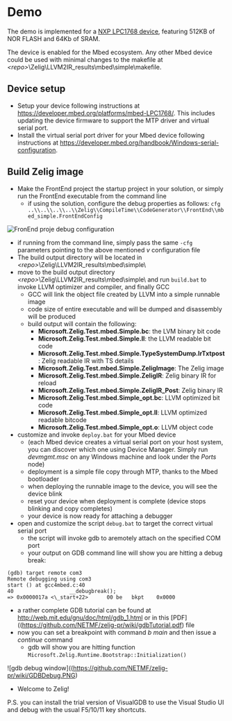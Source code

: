 # Demo 
The demo is implemented for a [NXP LPC1768 device](https://developer.mbed.org/platforms/mbed-LPC1768/), featuring 512KB of NOR FLASH and 64Kb of SRAM. 

The device is enabled for the Mbed ecosystem. Any other Mbed device could be used with minimal changes to the makefile at _\<repo\>_\\Zelig\\LLVM2IR_results\\mbed\\simple\\makefile.  

## Device setup
* Setup your device following instructions at https://developer.mbed.org/platforms/mbed-LPC1768/. This includes updating the device firmware to support the MTP driver and virtual serial port. 
* Install the virtual serial port driver for your Mbed device following instructions at https://developer.mbed.org/handbook/Windows-serial-configuration. 

## Build Zelig image
* Make the FrontEnd project the startup project in your solution, or simply run the FrontEnd executable from the command line
  * if using the solution, configure the debug properties as follows: `cfg ..\\..\\..\\..\\Zelig\\CompileTime\\CodeGenerator\\FrontEnd\\mbed_simple.FrontEndConfig`  

![FronEnd proje debug configuration](https://github.com/NETMF/zelig-pr/wiki/pics/FrontEndconfig.PNG)

  * if running from the command line, simply pass the same `-cfg` parameters pointing to the above mentioned _v_ configuration file 
  * The build output directory will be located in _\<repo\>_\\Zelig\\LLVM2IR_results\\mbed\\simple\\
* move to the build output directory _\<repo\>_\\Zelig\\LLVM2IR_results\\mbed\\simple\\ and run `build.bat` to invoke LLVM optimizer and compiler, and finally GCC 
  * GCC will link the object file created by LLVM into a simple runnable image 
  * code size of entire executable and will be dumped and disassembly will be produced 
  * build output will contain the following: 
    * **Microsoft.Zelig.Test.mbed.Simple.bc**: the LVM binary bit code 
    * **Microsoft.Zelig.Test.mbed.Simple.ll**: the LLVM readable bit code     
    * **Microsoft.Zelig.Test.mbed.Simple.TypeSystemDump.IrTxtpost**: Zelig readable IR with TS details 
    * **Microsoft.Zelig.Test.mbed.Simple.ZeligImage**: The Zelig image
    * **Microsoft.Zelig.Test.mbed.Simple.ZeligIR**: Zelig binary IR for reload
    * **Microsoft.Zelig.Test.mbed.Simple.ZeligIR_Post**: Zelig binary IR 
    * **Microsoft.Zelig.Test.mbed.Simple_opt.bc**: LLVM optimized bit code 
    * **Microsoft.Zelig.Test.mbed.Simple_opt.ll**: LLVM optimized readable bitcode 
    * **Microsoft.Zelig.Test.mbed.Simple_opt.o**: LLVM object code 
* customize and invoke `deploy.bat` for your Mbed device
    * (each Mbed device creates a virtual serial port on your host system, you can discover which one using Device Manager. Simply run _devmgmt.msc_ on any Windows machine and look under the _Ports_ node) 
    * deployment is a simple file copy through MTP, thanks to the Mbed bootloader 
    * when deploying the runnable image to the device, you will see the device blink 
    * reset your device when deployment is complete (device stops blinking and copy completes) 
  * your device is now ready for attaching a debugger
* open and customize the script `debug.bat` to target the correct virtual serial port 
    * the script will invoke gdb to aremotely attach on the specified COM port
    * your output on GDB command line will show you are hitting a debug break: 

`(gdb) target remote com3`  
`Remote debugging using com3`  
`start () at gcc4mbed.c:40`  
`40                  __debugbreak();`  
`=> 0x0000017a <\_start+22>      00 be   bkpt    0x0000 `     

* a rather complete GDB tutorial can be found at http://web.mit.edu/gnu/doc/html/gdb_1.html or in this [PDF]((https://github.com/NETMF/zelig-pr/wiki/gdbTutorial.pdf) file 
* now you can set a breakpoint with command _b main_ and then issue a _continue_ command 
  * gdb will show you are hitting function `Microsoft.Zelig.Runtime.Bootstrap::Initialization()`

![gdb debug window]((https://github.com/NETMF/zelig-pr/wiki/GDBDebug.PNG)

  * Welcome to Zelig!

P.S. you can install the trial version of VisualGDB to use the Visual Studio UI and debug with the usual F5/10/11 key shortcuts. 





